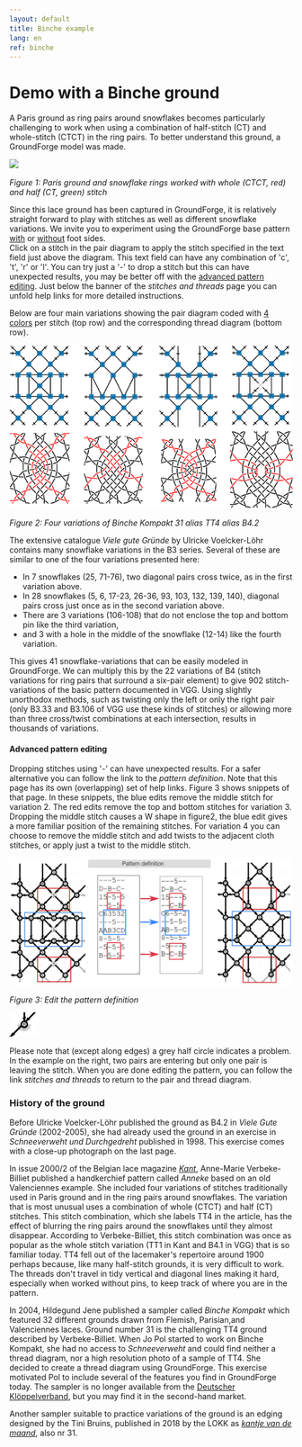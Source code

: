 ```yaml
---
layout: default
title: Binche example
lang: en
ref: binche
---
```


Demo with a Binche ground
=========================
 
A Paris ground as ring pairs around snowflakes becomes particularly challenging to work when using a combination of half-stitch (CT) and whole-stitch (CTCT) in the ring pairs.
To better understand this ground, a GroundForge model was made.

![](images/kompakt-31-challenge.png)

_Figure 1: Paris ground and snowflake rings worked with whole (CTCT, red) and half (CT, green) stitch_

Since this lace ground has been captured in GroundForge, it is relatively straight forward to play with stitches as well as different snowflake variations. 
We invite you to experiment using the GroundForge base pattern [with] or [without] foot sides.  
Click on a stitch in the pair diagram to apply the stitch specified in the text field just above the diagram.
This text field can have any combination of 'c', 't', 'r' or 'l'. You can try just a '-' to drop a stitch
but this can have unexpected results, you may be better off with the [advanced pattern editing](#advanced-pattern-editing).
Just below the banner of the _stitches and threads_ page you can unfold help links for more detailed instructions.

Below are four main variations showing the pair diagram coded with [4 colors] per stitch (top row) and the corresponding thread diagram (bottom row).

[4 colors]: color-rules

![](images/kompakt-31.png)

_Figure 2: Four variations of Binche Kompakt 31 alias TT4 alias B4.2_

<a id="nrs"></a>

The extensive catalogue _Viele gute Gründe_ by Ulricke Voelcker-Löhr contains many snowflake variations in the B3 series.  Several of these are similar to one of the four variations presented here:
* In 7 snowflakes (25, 71-76), two diagonal pairs cross twice, as in the first variation above.
* In 28 snowflakes (5, 6, 17-23, 26-36, 93, 103, 132, 139, 140), diagonal pairs cross just once as in the second variation above.
* There are 3 variations (106-108) that do not enclose the top and bottom pin like the third variation,
* and 3 with a hole in the middle of the snowflake (12-14) like the fourth variation. 
 
 This gives 41 snowflake-variations that can be easily modeled in GroundForge. We can multiply this by the 22 variations of B4 (stitch variations for ring pairs that surround a six-pair element) to give 902 stitch-variations of the basic pattern documented in VGG.  Using slightly unorthodox methods, such as twisting only the left or only the right pair (only B3.33 and B3.106 of VGG use these kinds of stitches) or allowing more than three cross/twist combinations at each intersection, results in thousands of variations.

[without]: /GroundForge/stitches?patchWidth=19&patchHeight=22&d1=ctct&e2=ct&c2=ct&a2=lct&f3=ctct&d3=ctc&b3=ctct&a3=ct&e4=ctc&c4=ctc&f5=ctc&e5=ctc&d5=ctc&c5=ctc&b5=ctc&a5=ct&d6=ctc&f7=ctc&e7=ctc&d7=ctc&c7=ctc&b7=ctc&a7=rct&e8=ctc&c8=ctc&a8=ct&f9=lctct&d9=ctc&b9=rctct&e10=lct&c10=rct&a10=ct&tile=---5--,D-B-C-,15-5-5,--5-5-,C63532,---5--,AAB3CD,8-5-5-,-5-5-5,B-5-5-&footsideStitch=ctctt&tileStitch=ctc&headsideStitch=ctctt&shiftColsSW=0&shiftRowsSW=10&shiftColsSE=6&shiftRowsSE=5
[with]: /GroundForge/stitches?patchWidth=19&patchHeight=21&y1=ctcttr&g1=ctct&a1=ctcttl&x2=ctc&w2=ctc&h2=ct&f2=ct&d2=ct&c2=ctc&b2=ctc&x3=ctcrr&w3=ctc&i3=ctct&g3=ctc&e3=ctct&d3=ct&c3=ctc&b3=ctcll&y4=ctcttr&x4=ctc&w4=ctc&h4=ctc&f4=ctc&c4=ctc&b4=ctc&a4=ctcttl&i5=ctc&h5=ctc&g5=ctc&f5=ctc&e5=ctc&d5=ct&g6=ctc&y7=ctcttr&x7=ctcrr&w7=ctc&i7=ctcr&h7=ctc&g7=ctc&f7=ctc&e7=ctcl&d7=ct&c7=ctc&b7=ctcll&a7=ctcttl&x8=ctc&w8=ctc&h8=ctcr&f8=ctcl&d8=ct&c8=ctc&b8=ctc&i9=ctct&g9=ctct&e9=ctct&x10=ctcrr&w10=ctc&h10=ct&f10=ct&d10=ct&c10=ctc&b10=ctcll&footside=B--,XCD,-11,B88,XXX,---,AAA,X78,X--,-AA&tile=---5--,D-B-C-,15-5-5,--5-5-,C63532,---5--,AAB3CD,8-5-5-,-5-5-5,B-5-5-&headside=--C,ABX,88-,11C,XXX,---,DDD,14X,--X,DD-&footsideStitch=ctct&tileStitch=ctc&headsideStitch=ctct&shiftColsSW=0&shiftRowsSW=10&shiftColsSE=6&shiftRowsSE=5

#### Advanced pattern editing

Dropping stitches using '-' can have unexpected results. 
For a safer alternative you can follow the link to the _pattern definition_.
Note that this page has its own (overlapping) set of help links.
Figure 3 shows snippets of that page.
In these snippets, the blue edits remove the middle stitch for variation 2.
The red edits remove the top and bottom stitches for variation 3.
Dropping the middle stitch causes a W shape in figure2, the blue edit gives a more familiar position of the remaining stitches.
For variation 4 you can choose to remove the middle stitch and add twists to the adjacent cloth stitches,
or apply just a twist to the middle stitch.

![](images/drop-stitches.png) 

_Figure 3: Edit the pattern definition_

![](images/error_indication.png?align=right)

Please note that (except along edges) a grey half circle indicates a problem.
In the example on the right, two pairs are entering but only one pair is leaving the stitch.
When you are done editing the pattern, you can follow the link _stitches and threads_
to return to the pair and thread diagram.

### History of the ground

Before Ulricke Voelcker-Löhr published the ground as B4.2 in _Viele Gute Gründe_ (2002-2005), she had already used the ground in an exercise in _Schneeverweht und Durchgedreht_ published in 1998.  This exercise comes with a close-up photograph on the last page.

In issue 2000/2 of the Belgian lace magazine [_Kant_](https://www.kantcentrum.eu/en/magazine), Anne-Marie Verbeke-Billiet published a handkerchief pattern called _Anneke_ based on an old Valenciennes example.  She included four variations of stitches traditionally used in Paris ground and in the ring pairs around snowflakes.  The variation that is most unusual uses a combination of whole (CTCT) and half (CT) stitches.  This stitch combination, which she labels TT4 in the article, has the effect of blurring the ring pairs around the snowflakes until they almost disappear.  According to Verbeke-Billiet, this stitch combination was once as popular as the whole stitch variation (TT1 in Kant and B4.1 in VGG) that is so familiar today. TT4 fell out of the lacemaker's repertoire around 1900 perhaps because, like many half-stitch grounds, it is very difficult to work. The threads don't travel in tidy vertical and diagonal lines making it hard, especially when worked without pins, to keep track of where you are in the pattern.
 
In 2004, Hildegund Jene published a sampler called _Binche Kompakt_ which featured 32 different grounds drawn from Flemish, Parisian,and Valenciennes laces.  Ground number 31 is the challenging TT4 ground described by Verbeke-Billiet.  When Jo Pol started to work on Binche Kompakt, she had no access to _Schneeverweht_ and could find neither a thread diagram, nor a high resolution photo of a sample of TT4.  She decided to create a thread diagram using GroundForge.  This exercise motivated Pol to include several of the features you find in GroundForge today. 
The sampler is no longer available from the [Deutscher Klöppelverband], but you may find it in the second-hand market.

[Deutscher Klöppelverband]: https://www.deutscher-kloeppelverband.de/

Another sampler suitable to practice variations of the ground is an edging designed by the Tini Bruins,
published in 2018 by the LOKK as _[kantje van de maand]_, also nr 31.

[kantje van de maand]: https://lokknl.org/wp-content/uploads/2025/08/kantje31.pdf